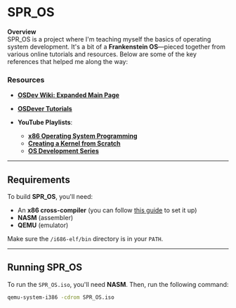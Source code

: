 # SPR_OS

**Overview**  
SPR_OS is a project where I'm teaching myself the basics of operating system development. It's a bit of a **Frankenstein OS**—pieced together from various online tutorials and resources. Below are some of the key references that helped me along the way:

### Resources
- **[OSDev Wiki: Expanded Main Page](https://wiki.osdev.org/Expanded_Main_Page)**
- **[OSDever Tutorials](http://www.osdever.net/tutorials/)**

- **YouTube Playlists**:
  - **[x86 Operating System Programming](https://youtube.com/playlist?list=PL2EF13wm-hWAglI8rRbdsCPq_wRpYvQQy)**
  - **[Creating a Kernel from Scratch](https://youtube.com/playlist?list=PLFjM7v6KGMpiH2G-kT781ByCNC_0pKpPN)**
  - **[OS Development Series](https://youtube.com/playlist?list=PLm3B56ql_akNcvH8vvJRYOc7TbYhRs19M)**

---

## Requirements

To build **SPR_OS**, you'll need:

- An **x86 cross-compiler** (you can follow [this guide](https://www.youtube.com/watch?v=EpFUzjYehxs) to set it up)
- **NASM** (assembler)
- **QEMU** (emulator)

Make sure the `/i686-elf/bin` directory is in your `PATH`.

---

## Running SPR_OS

To run the `SPR_OS.iso`, you'll need **NASM**. Then, run the following command:

```bash
qemu-system-i386 -cdrom SPR_OS.iso
